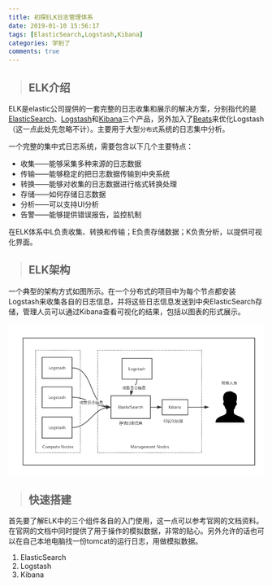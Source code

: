 ```yaml
---
title: 初探ELK日志管理体系
date: 2019-01-10 15:56:17
tags: [ElasticSearch,Logstash,Kibana]
categories: 学到了
comments: true
---
```

> ## ELK介绍

[ElasticSearch]:https://www.elastic.co/products/elasticsearch
[Beats]:https://www.elastic.co/cn/products/beats
[Logstash]:https://www.elastic.co/cn/products/logstash
[Kibana]:https://www.elastic.co/cn/products/kibana
ELK是elastic公司提供的一套完整的日志收集和展示的解决方案，分别指代的是[ElasticSearch]、[Logstash]和[Kibana]三个产品，另外加入了[Beats]来优化Logstash（这一点此处先忽略不计）。主要用于大型`分布式`系统的日志集中分析。
<!-- more -->

一个完整的集中式日志系统，需要包含以下几个主要特点：

* 收集——能够采集多种来源的日志数据
* 传输——能够稳定的把日志数据传输到中央系统
* 转换——能够对收集的日志数据进行格式转换处理
* 存储——如何存储日志数据
* 分析——可以支持UI分析
* 告警——能够提供错误报告，监控机制

在ELK体系中L负责收集、转换和传输；E负责存储数据；K负责分析，以提供可视化界面。

> ## ELK架构

一个典型的架构方式如图所示。在一个分布式的项目中为每个节点都安装Logstash来收集各自的日志信息，并将这些日志信息发送到中央ElasticSearch存储，管理人员可以通过Kibana查看可视化的结果，包括以图表的形式展示。

![ELK普通架构](初探ELK日志管理体系/ELK架构1-副本.jpg)

> ## 快速搭建

首先要了解ELK中的三个组件各自的入门使用，这一点可以参考官网的文档资料。在官网的文档中同时提供了用于操作的模拟数据，非常的贴心。另外允许的话也可以在自己本地电脑找一份tomcat的运行日志，用做模拟数据。
 
1. ElasticSearch
2. Logstash
3. Kibana